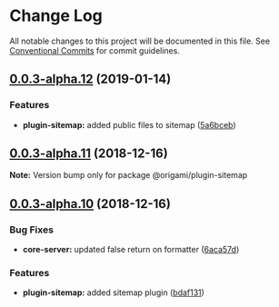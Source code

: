 # Change Log

All notable changes to this project will be documented in this file.
See [Conventional Commits](https://conventionalcommits.org) for commit guidelines.

## [0.0.3-alpha.12](https://github.com/origami-cms/core/tree/master/packages/plugin-sitemap/compare/v0.0.3-alpha.11...v0.0.3-alpha.12) (2019-01-14)


### Features

* **plugin-sitemap:** added public files to sitemap ([5a6bceb](https://github.com/origami-cms/core/tree/master/packages/plugin-sitemap/commit/5a6bceb))





## [0.0.3-alpha.11](https://github.com/origami-cms/core/tree/master/packages/plugin-sitemap/compare/v0.0.3-alpha.10...v0.0.3-alpha.11) (2018-12-16)

**Note:** Version bump only for package @origami/plugin-sitemap





## [0.0.3-alpha.10](https://github.com/origami-cms/core/tree/master/packages/plugin-sitemap/compare/v0.0.3-alpha.9...v0.0.3-alpha.10) (2018-12-16)


### Bug Fixes

* **core-server:** updated false return on formatter ([6aca57d](https://github.com/origami-cms/core/tree/master/packages/plugin-sitemap/commit/6aca57d))


### Features

* **plugin-sitemap:** added sitemap plugin ([bdaf131](https://github.com/origami-cms/core/tree/master/packages/plugin-sitemap/commit/bdaf131))
